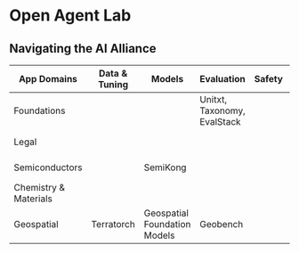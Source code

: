# Open Agent Lab

## Navigating the AI Alliance

| App Domains | Data & Tuning | Models | Evaluation | Safety | Agents | Knowledge | "Standards" |
| ----------- | ------------- | ------ | ---------- | ------ | ------ | --------- | ----------- |
| Foundations |               |        | Unitxt, Taxonomy, EvalStack |  | [Gofannon](https://the-ai-alliance.github.io/gofannon/), [Proscenium](https://the-ai-alliance.github.io/proscenium/) | [Lapidary](https://github.com/The-AI-Alliance/lapidary) | Llama Stack, OTD Spec |
| Legal |  |  |  |  | Bartlebot Chat | Bartlebot Build  |  |
| Semiconductors |  | SemiKong |  |  | DXA, DXA AGents |  |  |
| Chemistry & Materials |  |  |  |  |  |  |  |
| Geospatial | Terratorch  | Geospatial Foundation Models | Geobench |  |  |  |  |
